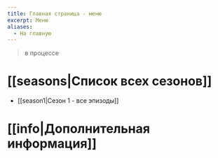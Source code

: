 ```yaml
---
title: Главная страница - меню
excerpt: Меню
aliases:
  - На главную
---
```

> в процессе

# [[seasons|Список всех сезонов]]
- [[season1|Сезон 1 - все эпизоды]]

# [[info|Дополнительная информация]]